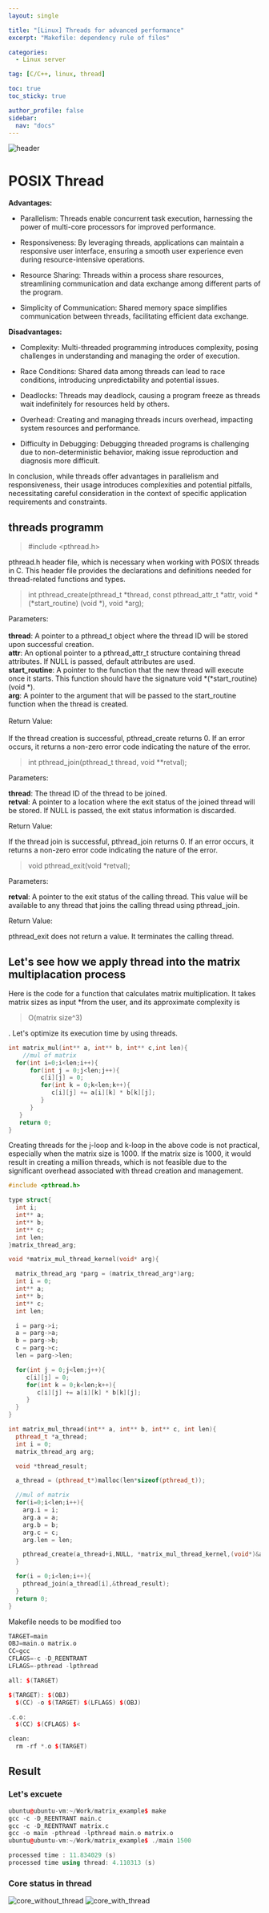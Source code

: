 ```yaml
---
layout: single

title: "[Linux] Threads for advanced performance"
excerpt: "Makefile: dependency rule of files"

categories:
  - Linux server

tag: [C/C++, linux, thread] 

toc: true
toc_sticky: true

author_profile: false
sidebar:
  nav: "docs"
---
```


![header](https://capsule-render.vercel.app/api?type=rect&color=20:660099,100:E2231A)


# POSIX Thread

**Advantages:**

- Parallelism: Threads enable concurrent task execution, harnessing the power of multi-core processors for improved performance.

- Responsiveness: By leveraging threads, applications can maintain a responsive user interface, ensuring a smooth user experience even during resource-intensive operations.

- Resource Sharing: Threads within a process share resources, streamlining communication and data exchange among different parts of the program.

- Simplicity of Communication: Shared memory space simplifies communication between threads, facilitating efficient data exchange.

**Disadvantages:**

- Complexity: Multi-threaded programming introduces complexity, posing challenges in understanding and managing the order of execution.

- Race Conditions: Shared data among threads can lead to race conditions, introducing unpredictability and potential issues.

- Deadlocks: Threads may deadlock, causing a program freeze as threads wait indefinitely for resources held by others.

- Overhead: Creating and managing threads incurs overhead, impacting system resources and performance.

- Difficulty in Debugging: Debugging threaded programs is challenging due to non-deterministic behavior, making issue reproduction and diagnosis more difficult.

In conclusion, while threads offer advantages in parallelism and responsiveness, their usage introduces complexities and potential pitfalls, necessitating careful consideration in the context of specific application requirements and constraints.

## threads programm

>#include <pthread.h>

pthread.h header file, which is necessary when working with POSIX threads in C. This header file provides the declarations and definitions needed for thread-related functions and types.

>int pthread_create(pthread_t *thread, const pthread_attr_t *attr, void *(*start_routine) (void *), void *arg);

Parameters:<br><br>
**thread**: A pointer to a pthread_t object where the thread ID will be stored upon successful creation.<br>
**attr**: An optional pointer to a pthread_attr_t structure containing thread attributes. If NULL is passed, default attributes are used.<br>
**start_routine**: A pointer to the function that the new thread will execute once it starts. This function should have the signature void *(*start_routine) (void *).<br>
**arg**: A pointer to the argument that will be passed to the start_routine function when the thread is created.<br><br>
Return Value:<br><br>
If the thread creation is successful, pthread_create returns 0.
If an error occurs, it returns a non-zero error code indicating the nature of the error.


>int pthread_join(pthread_t thread, void **retval);

Parameters:

**thread**: The thread ID of the thread to be joined.<br>
**retval**: A pointer to a location where the exit status of the joined thread will be stored. If NULL is passed, the exit status information is discarded.

Return Value:

If the thread join is successful, pthread_join returns 0.
If an error occurs, it returns a non-zero error code indicating the nature of the error.

>void pthread_exit(void *retval);

Parameters:

**retval**: A pointer to the exit status of the calling thread. This value will be available to any thread that joins the calling thread using pthread_join.

Return Value:

pthread_exit does not return a value. It terminates the calling thread.

## Let's see how we apply thread into the matrix multiplacation process

Here is the code for a function that calculates matrix multiplication. It takes matrix sizes as input *from the user, and its approximate complexity is
 
 >O(matrix size^3)
 
 . Let's optimize its execution time by using threads.

```cpp
int matrix_mul(int** a, int** b, int** c,int len){
    //mul of matrix
  for(int i=0;i<len;i++){
      for(int j = 0;j<len;j++){
         c[i][j] = 0;
         for(int k = 0;k<len;k++){
            c[i][j] += a[i][k] * b[k][j];
         }
      }
   }
   return 0;
}
```
Creating threads for the j-loop and k-loop in the above code is not practical, especially when the matrix size is 1000. If the matrix size is 1000, it would result in creating a million threads, which is not feasible due to the significant overhead associated with thread creation and management.

```cpp
#include <pthread.h>

type struct{
  int i;
  int** a;
  int** b;
  int** c;
  int len;
}matrix_thread_arg;

void *matrix_mul_thread_kernel(void* arg){

  matrix_thread_arg *parg = (matrix_thread_arg*)arg;
  int i = 0;
  int** a;
  int** b;
  int** c;
  int len;

  i = parg->i;
  a = parg->a;
  b = parg->b;
  c = parg->c;
  len = parg->len;

  for(int j = 0;j<len;j++){
     c[i][j] = 0;
     for(int k = 0;k<len;k++){
        c[i][j] += a[i][k] * b[k][j];
     }
  }
}

int matrix_mul_thread(int** a, int** b, int** c, int len){
  pthread_t *a_thread;
  int i = 0;
  matrix_thread_arg arg;

  void *thread_result;

  a_thread = (pthread_t*)malloc(len*sizeof(pthread_t));

  //mul of matrix
  for(i=0;i<len;i++){
    arg.i = i;
    arg.a = a;
    arg.b = b;
    arg.c = c;
    arg.len = len;

    pthread_create(a_thread+i,NULL, *matrix_mul_thread_kernel,(void*)&arg);
  }

  for(i = 0;i<len;i++){
    pthread_join(a_thread[i],&thread_result);
  } 
  return 0;
}

```

Makefile needs to be modified too

```cpp
TARGET=main
OBJ=main.o matrix.o
CC=gcc
CFLAGS=-c -D_REENTRANT
LFLAGS=-pthread -lpthread

all: $(TARGET)

$(TARGET): $(OBJ)
  $(CC) -o $(TARGET) $(LFLAGS) $(OBJ)

.c.o:
  $(CC) $(CFLAGS) $<

clean:
  rm -rf *.o $(TARGET)
```

## Result

### Let's excuete

```cpp
ubuntu@ubuntu-vm:~/Work/matrix_example$ make
gcc -c -D_REENTRANT main.c
gcc -c -D_REENTRANT matrix.c
gcc -o main -pthread -lpthread main.o matrix.o
ubuntu@ubuntu-vm:~/Work/matrix_example$ ./main 1500
```

```cpp
processed time : 11.834029 (s)
processed time using thread: 4.110313 (s)
```

### Core status in thread

![core_without_thread]()
![core_with_thread]()





